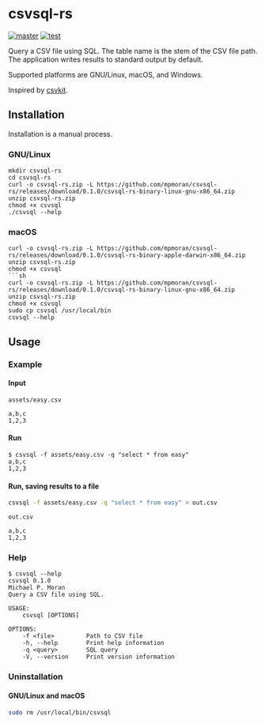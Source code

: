 # csvsql-rs

[![master](https://github.com/mpmoran/csvsql-rs/actions/workflows/master.yml/badge.svg)](https://github.com/mpmoran/csvsql-rs/actions/workflows/master.yml)
[![test](https://github.com/mpmoran/csvsql-rs/actions/workflows/test.yml/badge.svg)](https://github.com/mpmoran/csvsql-rs/actions/workflows/test.yml)

Query a CSV file using SQL. The table name is the stem of the CSV file path. The application writes results to standard output by default.

Supported platforms are GNU/Linux, macOS, and Windows.

Inspired by [csvkit](https://github.com/wireservice/csvkit).

## Installation

Installation is a manual process.

### GNU/Linux

```console
mkdir csvsql-rs
cd csvsql-rs
curl -o csvsql-rs.zip -L https://github.com/mpmoran/csvsql-rs/releases/download/0.1.0/csvsql-rs-binary-linux-gnu-x86_64.zip
unzip csvsql-rs.zip
chmod +x csvsql
./csvsql --help
```

### macOS

```console
curl -o csvsql-rs.zip -L https://github.com/mpmoran/csvsql-rs/releases/download/0.1.0/csvsql-rs-binary-apple-darwin-x86_64.zip
unzip csvsql-rs.zip
chmod +x csvsql
```sh
curl -o csvsql-rs.zip -L https://github.com/mpmoran/csvsql-rs/releases/download/0.1.0/csvsql-rs-binary-linux-gnu-x86_64.zip
unzip csvsql-rs.zip
chmod +x csvsql
sudo cp csvsql /usr/local/bin
csvsql --help
```

## Usage

### Example

#### Input

`assets/easy.csv`

```CSV
a,b,c
1,2,3

```

#### Run

```console
$ csvsql -f assets/easy.csv -q "select * from easy"
a,b,c
1,2,3

```

#### Run, saving results to a file

```sh
csvsql -f assets/easy.csv -q "select * from easy" > out.csv
```

`out.csv`

```CSV
a,b,c
1,2,3

```

### Help

```console
$ csvsql --help
csvsql 0.1.0
Michael P. Moran
Query a CSV file using SQL.

USAGE:
    csvsql [OPTIONS]

OPTIONS:
    -f <file>         Path to CSV file
    -h, --help        Print help information
    -q <query>        SQL query
    -V, --version     Print version information
```

### Uninstallation

#### GNU/Linux and macOS

```sh
sudo rm /usr/local/bin/csvsql
```
